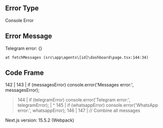## Error Type
Console Error

## Error Message
Telegram error: {}


    at fetchMessages (src\app\agents\[id]\dashboard\page.tsx:144:34)

## Code Frame
  142 |
  143 |       if (messagesError) console.error('Messages error:', messagesError);
> 144 |       if (telegramError) console.error('Telegram error:', telegramError);
      |                                  ^
  145 |       if (whatsappError) console.error('WhatsApp error:', whatsappError);
  146 |
  147 |       // Combine all messages

Next.js version: 15.5.2 (Webpack)
